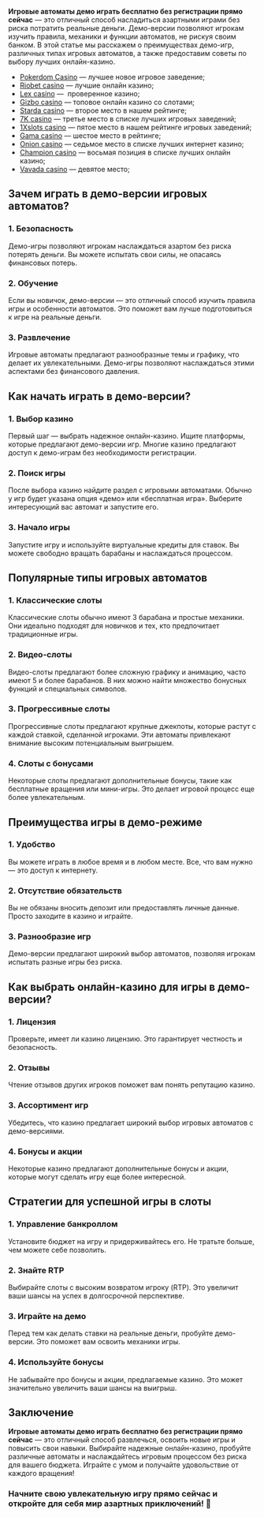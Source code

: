 **Игровые автоматы демо играть бесплатно без регистрации прямо сейчас** — это отличный способ насладиться азартными играми без риска потратить реальные деньги. Демо-версии позволяют игрокам изучить правила, механики и функции автоматов, не рискуя своим банком. В этой статье мы расскажем о преимуществах демо-игр, различных типах игровых автоматов, а также предоставим советы по выбору лучших онлайн-казино.

* [Pokerdom Casino](https://brandplay.link/FwVc4f) — лучшее новое игровое заведение;
* [Riobet casino](https://brandplay.link/TnjsxFvH) — лучшие онлайн казино;
* [Lex casino](https://brandplay.link/VMqNXPFs) —  проверенное казино;
* [Gizbo casino](https://brandplay.link/rvzLrVLp) — топовое онлайн казино со слотами;
* [Starda casino](https://brandplay.link/HDcDrxLk) — второе место в нашем рейтинге;
* [7K casino](https://brandplay.link/dd46bNgD) — третье место в списке лучших игровых заведений;
* [1Xslots casino](https://brandplay.link/J2ZbqMPZ) — пятое место в нашем рейтинге игровых заведений;
* [Gama casino](https://brandplay.link/RD52jZbL) — шестое место в рейтинге;
* [Onion casino](https://brandplay.link/8LcS6Djb) — седьмое место в списке лучших интернет казино;
* [Champion casino](https://temon-gter.cfd/go/9n8?p56190p303844p3509t17502) — восьмая позиция в списке лучших онлайн казино;
* [Vavada casino](https://vavadapartner.pro/?promo=75590753-cc8b-4c4a-8d71-99b7a2293439-jud\&target=register) — девятое место;



## Зачем играть в демо-версии игровых автоматов?

### 1. Безопасность

Демо-игры позволяют игрокам наслаждаться азартом без риска потерять деньги. Вы можете испытать свои силы, не опасаясь финансовых потерь.

### 2. Обучение

Если вы новичок, демо-версии — это отличный способ изучить правила игры и особенности автоматов. Это поможет вам лучше подготовиться к игре на реальные деньги.

### 3. Развлечение

Игровые автоматы предлагают разнообразные темы и графику, что делает их увлекательными. Демо-игры позволяют наслаждаться этими аспектами без финансового давления.

## Как начать играть в демо-версии?

### 1. Выбор казино

Первый шаг — выбрать надежное онлайн-казино. Ищите платформы, которые предлагают демо-версии игр. Многие казино предлагают доступ к демо-играм без необходимости регистрации.

### 2. Поиск игры

После выбора казино найдите раздел с игровыми автоматами. Обычно у игр будет указана опция «демо» или «бесплатная игра». Выберите интересующий вас автомат и запустите его.

### 3. Начало игры

Запустите игру и используйте виртуальные кредиты для ставок. Вы можете свободно вращать барабаны и наслаждаться процессом.

## Популярные типы игровых автоматов

### 1. Классические слоты

Классические слоты обычно имеют 3 барабана и простые механики. Они идеально подходят для новичков и тех, кто предпочитает традиционные игры.

### 2. Видео-слоты

Видео-слоты предлагают более сложную графику и анимацию, часто имеют 5 и более барабанов. В них можно найти множество бонусных функций и специальных символов.

### 3. Прогрессивные слоты

Прогрессивные слоты предлагают крупные джекпоты, которые растут с каждой ставкой, сделанной игроками. Эти автоматы привлекают внимание высоким потенциальным выигрышем.

### 4. Слоты с бонусами

Некоторые слоты предлагают дополнительные бонусы, такие как бесплатные вращения или мини-игры. Это делает игровой процесс еще более увлекательным.

## Преимущества игры в демо-режиме

### 1. Удобство

Вы можете играть в любое время и в любом месте. Все, что вам нужно — это доступ к интернету.

### 2. Отсутствие обязательств

Вы не обязаны вносить депозит или предоставлять личные данные. Просто заходите в казино и играйте.

### 3. Разнообразие игр

Демо-версии предлагают широкий выбор автоматов, позволяя игрокам испытать разные игры без риска.

## Как выбрать онлайн-казино для игры в демо-версии?

### 1. Лицензия

Проверьте, имеет ли казино лицензию. Это гарантирует честность и безопасность.

### 2. Отзывы

Чтение отзывов других игроков поможет вам понять репутацию казино.

### 3. Ассортимент игр

Убедитесь, что казино предлагает широкий выбор игровых автоматов с демо-версиями.

### 4. Бонусы и акции

Некоторые казино предлагают дополнительные бонусы и акции, которые могут сделать игру еще более интересной.

## Стратегии для успешной игры в слоты

### 1. Управление банкроллом

Установите бюджет на игру и придерживайтесь его. Не тратьте больше, чем можете себе позволить.

### 2. Знайте RTP

Выбирайте слоты с высоким возвратом игроку (RTP). Это увеличит ваши шансы на успех в долгосрочной перспективе.

### 3. Играйте на демо

Перед тем как делать ставки на реальные деньги, пробуйте демо-версии. Это поможет вам освоить механики игры.

### 4. Используйте бонусы

Не забывайте про бонусы и акции, предлагаемые казино. Это может значительно увеличить ваши шансы на выигрыш.

## Заключение

**Игровые автоматы демо играть бесплатно без регистрации прямо сейчас** — это отличный способ развлечься, освоить новые игры и повысить свои навыки. Выбирайте надежные онлайн-казино, пробуйте различные автоматы и наслаждайтесь игровым процессом без риска для вашего бюджета. Играйте с умом и получайте удовольствие от каждого вращения!

### Начните свою увлекательную игру прямо сейчас и откройте для себя мир азартных приключений! 🎉

